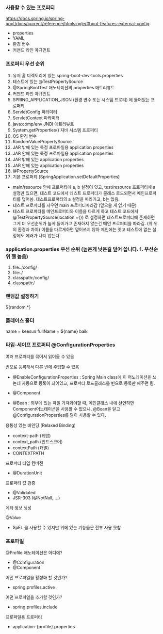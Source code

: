
### 사용할 수 있는 프로퍼티

https://docs.spring.io/spring-boot/docs/current/reference/htmlsingle/#boot-features-external-config
- properties
- YAML
- 환경 변수
- 커맨드 라인 아규먼트

### 프로퍼티 우선 순위

1. 유저 홈 디렉토리에 있는 spring-boot-dev-tools.properties
2. 테스트에 있는 @TestPropertySource
3. @SpringBootTest 애노테이션의 properties 애트리뷰트
4. 커맨드 라인 아규먼트
5. SPRING_APPLICATION_JSON (환경 변수 또는 시스템 프로티) 에 들어있는 프로퍼티
6. ServletConfig 파라미터
7. ServletContext 파라미터
8. java:comp/env JNDI 애트리뷰트
9. System.getProperties() 자바 시스템 프로퍼티
10. OS 환경 변수
11. RandomValuePropertySource
12. JAR 밖에 있는 특정 프로파일용 application properties
13. JAR 안에 있는 특정 프로파일용 application properties
14. JAR 밖에 있는 application properties
15. JAR 안에 있는 application properties
16. @PropertySource
17. 기본 프로퍼티 (SpringApplication.setDefaultProperties)

- main/resource 안에 프로퍼티에 a, b 설정이 잇고, test/resource 프로퍼티에 a 설정만 있으면,
테스트 코드에서 테스트 프로퍼티가 클래스 로드되면서 메인프로퍼티를 덮어씀. 테스트프로퍼티의 a 설정을 따라가고,
b는 없음.
- 테스트 프로퍼티를 지우면 main 프로퍼티따라감 (덮으쓸 게 없기 때문)
- 테스트 프로퍼티를 메인프로퍼티와 이름을 다르게 하고 테스트 코드에서 @TestPropertySource(location ={}) 로 설정하면
테스트프로퍼티에 존재하면 그게 더 우선순위가 높게 들어가고 존재하지 않는건 메인 프로퍼티를 따라감. (위 위의 환경과 차이)
이름을 다르게하면 덮어쓰지 않아 메인에는 잇고 테스트에 없는 설정에도 에러가 나지 않는다.


### application.properties 우선 순위 (높은게 낮은걸 덮어 씁니다. 1. 우선순위 젤 높음)
1. file:./config/
2. file:./
3. classpath:/config/
4. classpath:/

### 랜덤값 설정하기

${random.*}

### 플레이스 홀더

name = keesun
fullName = ${name} baik

### 타입-세이프 프로퍼티 @ConfigurationProperties

여러 프로퍼티를 묶어서 읽어올 수 있음

빈으로 등록해서 다른 빈에 주입할 수 있음

- @EnableConfigurationProperties
  : Spring Main class에 이 어노테이션을 쓰는데 자동으로 등록이 되어있고, 프로퍼티 로드클래스를 빈으로 등록만 해주면 됨.
  
- @Component
- @Bean
  : 외부에 있는 파일 가져와야할 때, 메인클래스 내에 선언하면 Component어노테이션을 사용할 수 없으니, 
  @Bean을 달고 @ConfigurationProperties를 달아 사용할 수 있다.

융통성 있는 바인딩 (Relaxed Binding)
- context-path (케밥)
- context_path (언드스코어)
- contextPath (캐멀)
- CONTEXTPATH

프로퍼티 타입 컨버전
- @DurationUnit

프로퍼티 값 검증
- @Validated
- JSR-303 (@NotNull, ...)

메타 정보 생성

@Value
  - SpEL 을 사용할 수 있지만 위에 있는 기능들은 전부 사용 못함

### 프로파일

@Profile 애노테이션은 어디에?
- @Configuration
- @Component

어떤 프로파일을 활성화 할 것인가?
- spring.profiles.active

어떤 프로파일을 추가할 것인가?
- spring.profiles.include

프로파일용 프로퍼티
- application-{profile}.properties  
